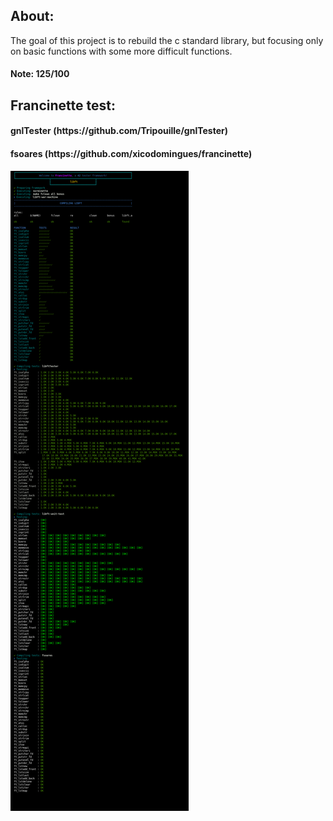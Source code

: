 <h2>About: </h2>
  The goal of this project is to rebuild the c standard library, but focusing only on basic functions with some more difficult functions.
  <h4>Note: 125/100 </h4>
<h2>Francinette test:</h2>
<h4>gnlTester (https://github.com/Tripouille/gnlTester)</h4>
<h4>fsoares (https://github.com/xicodomingues/francinette)</h4>
<img src="./img/teste.png">
